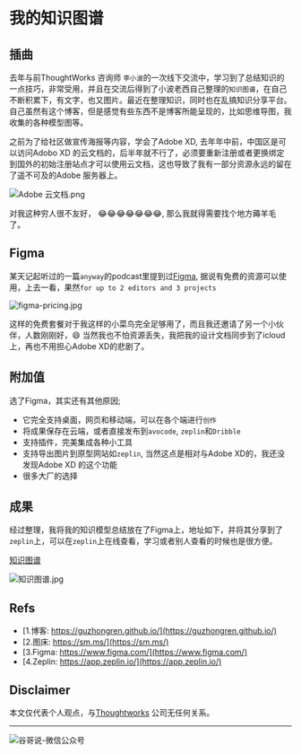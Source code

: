 # 我的知识图谱


## 插曲

去年与前ThoughtWorks 咨询师 `李小波`的一次线下交流中，学习到了总结知识的一点技巧，非常受用，并且在交流后得到了小波老西自己整理的`知识图谱`，在自己不断积累下，有文字，也又图片。最近在整理知识，同时也在乱搞知识分享平台。自己虽然有这个博客，但是感觉有些东西不是博客所能呈现的，比如思维导图，我收集的各种模型图等。

之前为了给社区做宣传海报等内容，学会了Adobe XD, 去年年中前，中国区是可以访问Adobo XD 的云文档的，后半年就不行了，必须要重新注册或者更换绑定到国外的初始注册站点才可以使用云文档，这也导致了我有一部分资源永远的留在了遥不可及的Adobe 服务器上。

![Adobe 云文档.png](https://i.loli.net/2020/04/08/akDEgVPBX4jzhQR.jpg)

对我这种穷人很不友好， 😂😂😂😂😂😂😂, 那么我就得需要找个地方薅羊毛了。

## Figma

某天记起听过的一篇`anyway`的podcast里提到过[Figma](https://www.figma.com/), 据说有免费的资源可以使用，上去一看，果然`for up to 2 editors and 3 projects`

![figma-pricing.jpg](https://i.loli.net/2020/04/08/reLFAUKDqpwoMNs.jpg)

这样的免费套餐对于我这样的小菜鸟完全足够用了，而且我还邀请了另一个小伙伴，人数刚刚好，😄 当然我也不怕资源丢失，我把我的设计文档同步到了icloud上，再也不用担心Adobe XD的悲剧了。


## 附加值

选了Figma，其实还有其他原因;
* 它完全支持桌面，网页和移动端，可以在各个端进行`创作`
* 将成果保存在云端，或者直接发布到`avocode`, `zeplin`和`Dribble`
* 支持插件，完美集成各种小工具
* 支持导出图片到原型网站如`zeplin`, 当然这点是相对与Adobe XD的，我还没发现Adobe XD 的这个功能
* 很多大厂的选择

## 成果

经过整理，我将我的知识模型总结放在了Figma上，地址如下，并将其分享到了`zeplin`上，可以在`zeplin`上在线查看，学习或者别人查看的时候也是很方便。

[知识图谱](https://scene.zeplin.io/project/5e8b429f7e331bb99bd3b62d)

![知识图谱.jpg](https://i.loli.net/2020/04/08/IUJTykqrf6ZzcKs.jpg)



## Refs

* [1.博客: https://guzhongren.github.io/](https://guzhongren.github.io/)
* [2.图床: https://sm.ms/](https://sm.ms/)
* [3.Figma: https://www.figma.com/](https://www.figma.com/)
* [4.Zeplin: https://app.zeplin.io/](https://app.zeplin.io/)

## Disclaimer

本文仅代表个人观点，与[Thoughtworks](https://www.Thoughtworks.com/) 公司无任何关系。

----
![谷哥说-微信公众号](https://cdn.jsdelivr.net/gh/guzhongren/data-hosting@master/20210819/扫码_搜索联合传播样式-白色版.ae9zxgscqcg.png)

